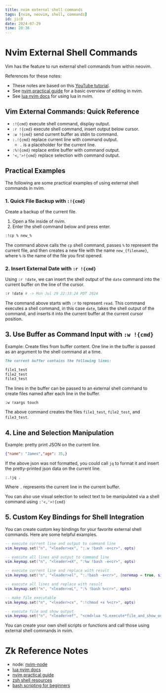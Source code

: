 ```yaml
---
title: nvim external shell commands
tags: [nvim, neovim, shell, commands] 
id: jic8
date: 2024-07-29
time: 20:36
---
```


# Nvim External Shell Commands 

Vim has the feature to run external shell commands from within neovim.

References for these notes:

- These notes are based on this [YouTube tutorial](https://youtu.be/H7frd02OUps?si=J2zcKL43LUUQJJNM). 
- See [nvim practical guide](xj9h%20nvim-practical-guide.md) for a basic overview of editing in nvim.
- See [lua nvim docs](ttd3%20lua-nvim-docs.md) for using lua in nvim.

## Vim External Commands: Quick Reference

- `:!{cmd}` execute shell command, display output.
- `:r !{cmd}` execute shell command, insert output below cursor.
- `:w !{cmd}` send current buffer as stdin to command.
- `:.!{cmd}` replace current line with command output.
    - `.` is a placeholder for the current line.
- `:%!{cmd}` replace entire buffer with command output.
- `'<,'>!{cmd}` replace selection with command output.

## Practical Examples

The following are some practical examples of using external shell commands in
nvim.

### 1. Quick File Backup with `:!{cmd}`

Create a backup of the current file.

1. Open a file inside of nvim.
2. Enter the shell command below and press enter.

```sh
:!cp % new_%
```

The command above calls the `cp` shell command, passes `%` to represent the current
file, and then creates a new file with the name `new_{filename}`, where `%` is
the name of the file you first opened. 

### 2. Insert External Date with `:r !{cmd}`

Using `:r !date`, we can insert the shell output of the `date` command into the
current buffer on the line of the cursor.

```sh
:r !date # -> Mon Jul 29 22:33:24 PDT 2024
```

The command above starts with `:r` to represent `read`. This command executes
a shell command, in this case `date`, takes the shell output of the command,
and inserts it into the current buffer at the current cursor position. 

## 3. Use Buffer as Command Input with `:w !{cmd}`

Example: Create files from buffer content. One line in the buffer is passed as an argument
to the shell command at a time.

```markdown
The current buffer contains the following lines:

file1_test
file2_test
file3_test
```

The lines in the buffer can be passed to an external shell command to create
files named after each line in the buffer.

```vim
:w !xargs touch
```

The above command creates the files `file1_test`, `file2_test`, and `file3_test`.

## 4. Line and Selection Manipulation

Example: pretty print JSON on the current line.

```json
{"name": "James","age": 35,}
```
If the above json was not formatted, you could call `jq` to format it and
insert the pretty-printed json data on the current line.

```vim
:.!jq .
```

Where `.` represents the current line in the current buffer. 

You can also use visual selection to select text to be manipulated via a 
shell command using `:'<,'>!{cmd}`


## 5. Custom Key Bindings for Shell Integration

You can create custom key bindings for your favorite external shell commands.
Here are some helpful examples.

```lua
-- execute current line and output to command line
vim.keymap.set("n", "<leader>ex", ":.w !bash -e<cr>", opts)

-- execute all lines and output to command line
vim.keymap.set("n", "<leader>eX", ":%w !bash -e<cr>", opts)

-- execute current line and replace with result
vim.keymap.set("n", "<leader>el", ":.!bash -e<cr>", {noremap = true, silent = false })

-- execute all lines and replace with result
vim.keymap.set("n", "<leader>eL", ":% !bash %<cr>", opts)

-- make file executable
vim.keymap.set("n", "<leader>cx", ":!chmod +x %<cr>", opts)

-- execute file and show output
vim.keymap.set("n", "<leader>ef", "<cmd>lua *G.execute*file_and_show_output()<cr>", {noremap = true, silent = false })
```

You can create your own shell scripts or functions and call those using external
shell commands in nvim.

# Zk Reference Notes

- node: [nvim-node](u2cu-nvim-node.md)
- [lua nvim docs](ttd3%20lua-nvim-docs.md)
- [nvim practical guide](xj9h%20nvim-practical-guide.md)
- [zsh shell resources](../termshell/34nc%20zsh-shell-resources.md)
- [bash scripting for beginners](../termshell/8q65%20bash-scripting-for-beginners.md)



